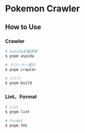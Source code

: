 # Pokemon Crawler

## How to Use

### Crawler

```bash
# Aspida定義更新
$ pnpm aspida

# クローラー実行
$ pnpm crawler

# ビルド
$ pnpm build
```

### Lint、Format

```bash
# Lint
$ pnpm lint

# Format
$ pnpm fmt
```
